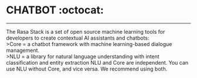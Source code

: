 <h1>CHATBOT :octocat:</h1>
<h4USING RASA-NLU</h4>
<hr>
The Rasa Stack is a set of open source machine learning tools for developers to create contextual AI assistants and chatbots:<br/>
>Core = a chatbot framework with machine learning-based dialogue management.<br/>
>NLU = a library for natural language understanding with intent classification and entity extraction NLU and Core are independent. You can use NLU without Core, and vice versa. We recommend using both.
